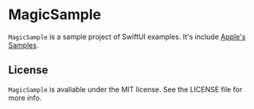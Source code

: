 # MagicSample

`MagicSample` is a sample project of SwiftUI examples. It's include [Apple's Samples](https://developer.apple.com/tutorials/swiftui/building-lists-and-navigation).

## License

`MagicSample` is avaliable under the MIT license. See the LICENSE file for more info.

